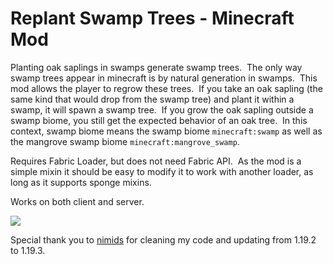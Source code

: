 # Replant Swamp Trees - Minecraft Mod

Planting oak saplings in swamps generate swamp trees.  The only way swamp trees appear in minecraft is by natural generation in swamps.  This mod allows the player to regrow these trees.  If you take an oak sapling (the same kind that would drop from the swamp tree) and plant it within a swamp, it will spawn a swamp tree.  If you grow the oak sapling outside a swamp biome, you still get the expected behavior of an oak tree.   In this context, swamp biome means the swamp biome `minecraft:swamp` as well as the mangrove swamp biome `minecraft:mangrove_swamp`.

Requires Fabric Loader, but does not need Fabric API.  
As the mod is a simple mixin it should be easy to modify it to work with another loader, as long as it supports sponge mixins.

Works on both client and server.

![](demo.gif)

Special thank you to [nimids](https://github.com/nimids) for cleaning my code and updating from 1.19.2 to 1.19.3.
